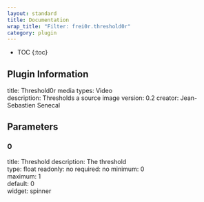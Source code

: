 ```yaml
---
layout: standard
title: Documentation
wrap_title: "Filter: frei0r.threshold0r"
category: plugin
---
```

* TOC
{:toc}

## Plugin Information

title: Threshold0r
media types:
Video  
description: Thresholds a source image
version: 0.2
creator: Jean-Sebastien Senecal

## Parameters

### 0

title: Threshold  description:
The threshold  
type: float
readonly: no
required: no
minimum: 0  
maximum: 1  
default: 0  
widget: spinner  

